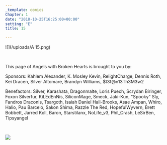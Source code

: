 ```yaml
---
_template: comics
Chapter: 1
date: "2018-10-25T16:25:00+00:00"
setting: "E"
title: 15

---
```

![](/uploads/A 15.png)

<br>

<p align="left">This page of Angels with Broken Hearts is brought to you by:</p>

<p align="left">Sponsors: Kahlem Alexander, K. Mosley Kevin, RelightCharge, Dennis Roth, Kei Dracen, Silver Altomare, Brandyn Williams, $t3f@n13Th3M3w2</p>

<p align="left">Benefactors: Silver, Karashata, Dragonmalte, Loris Puech, Scrydan Biringer, Foxon Silverfur, KiLEdEnNis, SiliconMage, Smeck, Jaki-Kun, "Spooky" Sly, Fandros Draconis, Tsargoth, Isaiah Daniel Hall-Brooks, Asae Ampan, Whiro, Halio, Pau Barcelo, Sakon Shima, Razzle The Red, HopefulWyvern, Brett Bobbett, Jarred Koll, Baron, Starstilanx, NoLife_v3, Phil_Crash, LeSirBen, Tipsyangel </p> <br>

[![](/uploads/patreon-banner.jpg)](http://patreon.com/mbsaunders)
